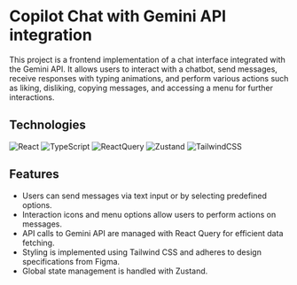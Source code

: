 # Copilot Chat with Gemini API integration

This project is a frontend implementation of a chat interface integrated with the Gemini API. It allows users to interact with a chatbot, send messages, receive responses with typing animations, and perform various actions such as liking, disliking, copying messages, and accessing a menu for further interactions.

## Technologies

![React](https://img.shields.io/badge/-React-1e202a?style=for-the-badge&logo=react)
![TypeScript](https://img.shields.io/badge/-TypeScript-1e202a?style=for-the-badge&logo=TypeScript)
![ReactQuery](https://img.shields.io/badge/-ReactQuery-1e202a?style=for-the-badge&logo=ReactQuery)
![Zustand](https://img.shields.io/badge/-Zustand-1e202a?style=for-the-badge&logo=Zustand)
![TailwindCSS](https://img.shields.io/badge/-TailwindCSS-1e202a?style=for-the-badge&logo=TailwindCSS)

## Features
- Users can send messages via text input or by selecting predefined options.
- Interaction icons and menu options allow users to perform actions on messages.
- API calls to Gemini API are managed with React Query for efficient data fetching.
- Styling is implemented using Tailwind CSS and adheres to design specifications from Figma.
- Global state management is handled with Zustand.
